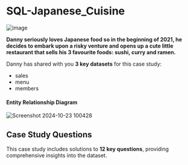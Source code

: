 # SQL-Japanese_Cuisine

![image](https://github.com/user-attachments/assets/9cb39fb9-b3d6-4209-b486-de49bf010ade)

**Danny seriously loves Japanese food so in the beginning of 2021, he decides to embark upon a risky venture and opens up a cute little restaurant that sells his 3 favourite foods: sushi, curry and ramen.**

Danny has shared with you **3 key datasets** for this case study:
- sales
- menu
- members

#### **Entity Relationship Diagram**
![Screenshot 2024-10-23 100428](https://github.com/user-attachments/assets/1a9c4959-93b1-4aa6-ac35-debcdffbddc1)

## **Case Study Questions**
This case study includes solutions to **12 key questions**, providing comprehensive insights into the dataset.


